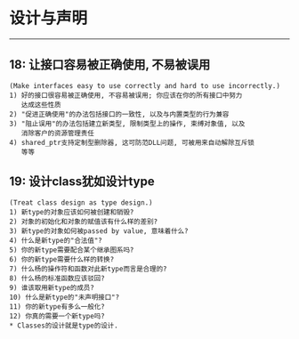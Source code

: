 # **设计与声明** #
***


## **18: 让接口容易被正确使用, 不易被误用** ##
    (Make interfaces easy to use correctly and hard to use incorrectly.)
    1) 好的接口很容易被正确使用, 不容易被误用; 你应该在你的所有接口中努力
       达成这些性质
    2) "促进正确使用"的办法包括接口的一致性, 以及与内置类型的行为兼容
    3) "阻止误用"的办法包括建立新类型, 限制类型上的操作, 束缚对象值, 以及 
       消除客户的资源管理责任
    4) shared_ptr支持定制型删除器, 这可防范DLL问题, 可被用来自动解除互斥锁
       等等



## **19: 设计class犹如设计type** ##
    (Treat class design as type design.)
    1) 新type的对象应该如何被创建和销毁?
    2) 对象的初始化和对象的赋值该有什么样的差别?
    3) 新type的对象如何被passed by value, 意味着什么?
    4) 什么是新type的"合法值"?
    5) 你的新type需要配合某个继承图系吗?
    6) 你的新type需要什么样的转换?
    7) 什么杨的操作符和函数对此新type而言是合理的?
    8) 什么杨的标准函数应该驳回?
    9) 谁该取用新type的成员? 
    10) 什么是新type的"未声明接口"?
    11) 你的新type有多么一般化?
    12) 你真的需要一个新type吗? 
    * Classes的设计就是type的设计.
